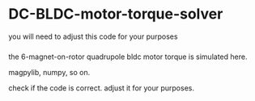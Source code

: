 # DC-BLDC-motor-torque-solver
you will need to adjust this code for your purposes

###

the 6-magnet-on-rotor quadrupole bldc motor torque is simulated here.

magpylib, numpy, so on.

check if the code is correct. adjust it for your purposes.
